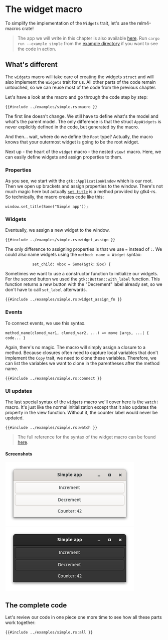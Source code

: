 # The widget macro

To simplify the implementation of the `Widgets` trait, let's use the relm4-macros crate!

> The app we will write in this chapter is also available [here](https://github.com/AaronErhardt/relm4/blob/main/relm4-examples/examples/simple.rs). Run `cargo run --example simple` from the [example directory](https://github.com/AaronErhardt/relm4/tree/main/relm4-examples) if you want to see the code in action.

## What's different

The `widgets` macro will take care of creating the widgets `struct` and will also implement the `Widgets` trait for us. All other parts of the code remain untouched, so we can reuse most of the code from the previous chapter.

Let's have a look at the macro and go through the code step by step:

```rust,no_run,noplayground
{{#include ../examples/simple.rs:macro }}
```

The first line doesn't change. We still have to define what's the model and what's the parent model. The only difference is that the struct `AppWidgets` is never explicitly defined in the code, but generated by the macro.

And then... wait, where do we define the `Root` type? Actually, the macro knows that your outermost widget is going to be the root widget.

Next up - the heart of the `widget` macro - the nested `view!` macro. Here, we can easily define widgets and assign properties to them.

### Properties

As you see, we start with the `gtk::ApplicationWindow` which is our root. Then we open up brackets and assign properties to the window. There's not much magic here but actually [`set_title`](https://gtk-rs.org/gtk4-rs/git/docs/gtk4/prelude/trait.GtkWindowExt.html#tymethod.set_title) is a method provided by gtk4-rs. So technically, the macro creates code like this:

```rust,no_run,noplayground
window.set_title(Some("Simple app"));
```

### Widgets

Eventually, we assign a new widget to the window.

```rust,no_run,noplayground
{{#include ../examples/simple.rs:widget_assign }}
```

The only difference to assigning properties is that we use `=` instead of `:`. We could also name widgets using the `method: name = Widget` syntax:

```rust,no_run,noplayground
            set_child: vbox = Some(&gtk::Box) {
```

Sometimes we want to use a constructor function to initialize our widgets. For the second button we used the `gtk::Button::with_label` function. This function returns a new button with the "Decrement" label already set, so we don't have to call `set_label` afterwards.

```rust,no_run,noplayground
{{#include ../examples/simple.rs:widget_assign_fn }}
```

### Events

To connect events, we use this syntax.

```rust,no_run,noplayground
method_name(cloned_var1, cloned_var2, ...) => move |args, ...| { code... }
```

Again, there's no magic. The macro will simply assign a closure to a method. Because closures often need to capture local variables that don't implement the `Copy` trait, we need to clone these variables. Therefore, we can list the variables we want to clone in the parentheses after the method name.

```rust,no_run,noplayground
{{#include ../examples/simple.rs:connect }}
```

### UI updates

The last special syntax of the `widgets` macro we'll cover here is the `watch!` macro. It's just like the normal initialization except that it also updates the property in the view function. Without it, the counter label would never be updated.

```rust,no_run,noplayground
{{#include ../examples/simple.rs:watch }}
```

> The full reference for the syntax of the widget macro can be found [here](https://aaronerhardt.github.io/relm4-book/book/widget_macro_reference.html).

#### Screenshots

![App screenshot light](img/screenshots/simple-light.png)
![App screenshot dark](img/screenshots/simple-dark.png)

## The complete code

Let's review our code in one piece one more time to see how all these parts work together:

```rust,no_run,noplayground
{{#include ../examples/simple.rs:all }}
```
